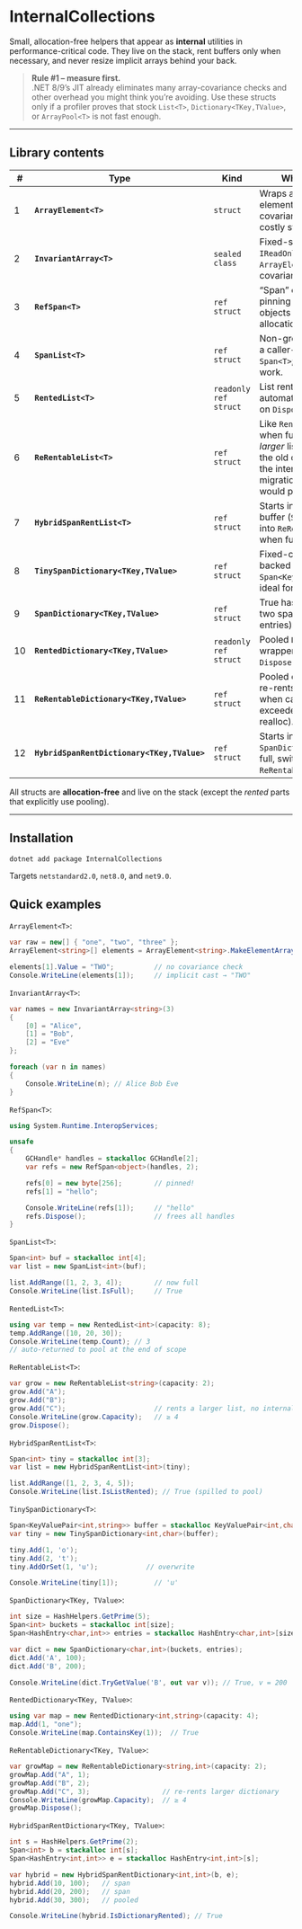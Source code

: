 ﻿# InternalCollections

Small, allocation-free helpers that appear as **internal** utilities in
performance-critical code. They live on the stack, rent buffers only when
necessary, and never resize implicit arrays behind your back.

> **Rule #1 – measure first.**  
> .NET 8/9’s JIT already eliminates many array-covariance checks and other
> overhead you might think you’re avoiding. Use these structs only if a profiler
> proves that stock `List<T>`, `Dictionary<TKey,TValue>`, or `ArrayPool<T>` is not
> fast enough.

---

## Library contents

| # | Type | Kind | What it does |
|---|------|------|--------------|
| 1 | **`ArrayElement<T>`** | `struct` | Wraps an array element to bypass covariance checks and costly struct returns. |
| 2 | **`InvariantArray<T>`** | `sealed class` | Fixed-size `IReadOnlyList<T>` over `ArrayElement<T>[]`; no covariance. |
| 3 | **`RefSpan<T>`** | `ref struct` | “Span” of `GCHandle`s for pinning reference objects without extra allocations. |
| 4 | **`SpanList<T>`** | `ref struct` | Non-growing list over a caller-supplied `Span<T>`; zero heap work. |
| 5 | **`RentedList<T>`** | `readonly ref struct` | List rented from a pool; automatically returned on `Dispose()`. |
| 6 | **`ReRentableList<T>`** | `ref struct` | Like `RentedList`, but when full it rents a *larger* list and returns the old one, avoiding the internal array migration `List<T>` would perform. |
| 7 | **`HybridSpanRentList<T>`** | `ref struct` | Starts in the stack buffer (`SpanList`); spills into `ReRentableList` when full. |
| 8 | **`TinySpanDictionary<TKey,TValue>`** | `ref struct` | Fixed-capacity map backed by a `Span<KeyValuePair<,>>`; ideal for ≤ 8 keys. |
| 9 | **`SpanDictionary<TKey,TValue>`** | `ref struct` | True hash table over two spans (buckets + entries); never grows. |
|10 | **`RentedDictionary<TKey,TValue>`** | `readonly ref struct` | Pooled `Dictionary<,>` wrapper; returned on `Dispose()`. |
|11 | **`ReRentableDictionary<TKey,TValue>`** | `ref struct` | Pooled dictionary that re-rents a larger one when capacity is exceeded (no hidden realloc). |
|12 | **`HybridSpanRentDictionary<TKey,TValue>`** | `ref struct` | Starts in a `SpanDictionary`; when full, switches to a `ReRentableDictionary`. |

All structs are **allocation-free** and live on the stack (except the *rented*
parts that explicitly use pooling).

---

## Installation

```bash
dotnet add package InternalCollections
```

Targets `netstandard2.0`, `net8.0`, and `net9.0`.

## Quick examples

`ArrayElement<T>`:
```csharp
var raw = new[] { "one", "two", "three" };
ArrayElement<string>[] elements = ArrayElement<string>.MakeElementArray(raw);

elements[1].Value = "TWO";          // no covariance check
Console.WriteLine(elements[1]);     // implicit cast → "TWO"
```

`InvariantArray<T>`:
```csharp
var names = new InvariantArray<string>(3)
{
    [0] = "Alice",
    [1] = "Bob",
    [2] = "Eve"
};

foreach (var n in names)
{
    Console.WriteLine(n); // Alice Bob Eve
}
```

`RefSpan<T>`:
```csharp
using System.Runtime.InteropServices;

unsafe
{
    GCHandle* handles = stackalloc GCHandle[2];
    var refs = new RefSpan<object>(handles, 2);

    refs[0] = new byte[256];        // pinned!
    refs[1] = "hello";

    Console.WriteLine(refs[1]);     // "hello"
    refs.Dispose();                 // frees all handles
}
```

`SpanList<T>`:
```csharp
Span<int> buf = stackalloc int[4];
var list = new SpanList<int>(buf);

list.AddRange([1, 2, 3, 4]);        // now full
Console.WriteLine(list.IsFull);     // True
```

`RentedList<T>`:
```csharp
using var temp = new RentedList<int>(capacity: 8);
temp.AddRange([10, 20, 30]);
Console.WriteLine(temp.Count); // 3
// auto-returned to pool at the end of scope
```

`ReRentableList<T>`:
```csharp
var grow = new ReRentableList<string>(capacity: 2);
grow.Add("A");
grow.Add("B");
grow.Add("C");                      // rents a larger list, no internal reallocation
Console.WriteLine(grow.Capacity);   // ≥ 4
grow.Dispose();
```

`HybridSpanRentList<T>`:
```csharp
Span<int> tiny = stackalloc int[3];
var list = new HybridSpanRentList<int>(tiny);

list.AddRange([1, 2, 3, 4, 5]);
Console.WriteLine(list.IsListRented); // True (spilled to pool)
```

`TinySpanDictionary<T>`:
```csharp
Span<KeyValuePair<int,string>> buffer = stackalloc KeyValuePair<int,char>[3];
var tiny = new TinySpanDictionary<int,char>(buffer);

tiny.Add(1, 'o');
tiny.Add(2, 't');
tiny.AddOrSet(1, 'u');            // overwrite

Console.WriteLine(tiny[1]);         // 'u'
```

`SpanDictionary<TKey, TValue>`:
```csharp
int size = HashHelpers.GetPrime(5);
Span<int> buckets = stackalloc int[size];
Span<HashEntry<char,int>> entries = stackalloc HashEntry<char,int>[size];

var dict = new SpanDictionary<char,int>(buckets, entries);
dict.Add('A', 100);
dict.Add('B', 200);

Console.WriteLine(dict.TryGetValue('B', out var v)); // True, v = 200
```

`RentedDictionary<TKey, TValue>`:
```csharp
using var map = new RentedDictionary<int,string>(capacity: 4);
map.Add(1, "one");
Console.WriteLine(map.ContainsKey(1));  // True
```

`ReRentableDictionary<TKey, TValue>`:
```csharp
var growMap = new ReRentableDictionary<string,int>(capacity: 2);
growMap.Add("A", 1);
growMap.Add("B", 2);
growMap.Add("C", 3);                  // re-rents larger dictionary
Console.WriteLine(growMap.Capacity);  // ≥ 4
growMap.Dispose();
```

`HybridSpanRentDictionary<TKey, TValue>`:
```csharp
int s = HashHelpers.GetPrime(2);
Span<int> b = stackalloc int[s];
Span<HashEntry<int,int>> e = stackalloc HashEntry<int,int>[s];

var hybrid = new HybridSpanRentDictionary<int,int>(b, e);
hybrid.Add(10, 100);   // span
hybrid.Add(20, 200);   // span
hybrid.Add(30, 300);   // pooled

Console.WriteLine(hybrid.IsDictionaryRented); // True
```